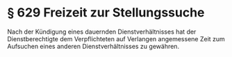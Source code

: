 # § 629 Freizeit zur Stellungssuche
Nach der Kündigung eines dauernden Dienstverhältnisses hat der Dienstberechtigte dem Verpflichteten auf Verlangen angemessene Zeit zum Aufsuchen eines anderen Dienstverhältnisses zu gewähren.